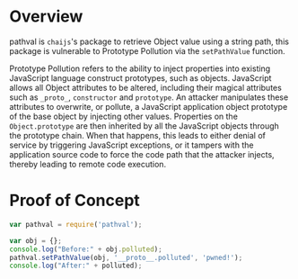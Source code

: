 # Overview

pathval is `chaijs`'s package to retrieve Object value using a string path, this package is vulnerable to Prototype Pollution via the `setPathValue` function.

Prototype Pollution refers to the ability to inject properties into existing JavaScript language construct prototypes, such as objects. JavaScript allows all Object attributes to be altered, including their magical attributes such as `_proto_`, `constructor` and `prototype`. 
An attacker manipulates these attributes to overwrite, or pollute, a JavaScript application object prototype of the base object by injecting other values. 
Properties on the `Object.prototype` are then inherited by all the JavaScript objects through the prototype chain. When that happens, this leads to either denial of service by triggering JavaScript exceptions, or it tampers with the application source code to force the code path that the attacker injects, thereby leading to remote code execution.

# Proof of Concept

```js
var pathval = require('pathval');

var obj = {};
console.log("Before:" + obj.polluted);
pathval.setPathValue(obj, '__proto__.polluted', 'pwned!');
console.log("After:" + polluted);
```
